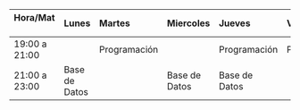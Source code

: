 | Hora/Mat      | Lunes       |Martes      |Miercoles     |Jueves       |Viernes      |
| :------------ | :--------   |:--------   |:--------     |:--------    |:--------    |
| 19:00 a 21:00 |             |Programación|              |Programación |Programación |
| 21:00 a 23:00 |Base de Datos|             |Base de Datos|Base de Datos|             |
